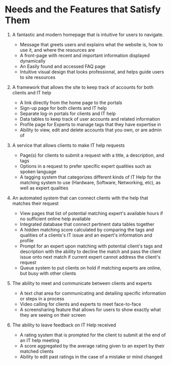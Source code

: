 Needs and the Features that Satisfy Them
==================================================

1. A fantastic and modern homepage that is intuitive for users to navigate. 
	* Message that greets users and explains what the website is, how to use it, and where the resources are
	* A front-page with recent and important information displayed dynamically
	* An Easily found and accessed FAQ page
	* Intuitive visual design that looks professional, and helps guide users to site resources

2. A framework that allows the site to keep track of accounts for both clients and IT help
	* A link directly from the home page to the portals
	* Sign-up page for both clients and IT help
	* Separate log-in portals for clients and IT help
	* Data tables to keep track of user accounts and related information
	* Profile page for Experts to manage tags that they have expertise in
	* Ability to view, edit and delete accounts that you own, or are admin of
	
3. A service that allows clients to make IT help requests
	* Page(s) for clients to submit a request with a title, a description, and tags
	* Options in a request to prefer specific expert qualities such as spoken language
	* A tagging system that categorizes different kinds of IT Help for the matching system to use (Hardware, Software, Networking, etc), as well as expert qualities
	
4. An automated system that can connect clients with the help that matches their request
	* View pages that list of potential matching expert's available hours if no sufficient online help available
	* Integrated database that connect pertinent data tables together
	* A hidden matching score calculated by comparing the tags and qualities of a clients's IT issue and an expert's information and profile
	* Prompt for an expert upon matching with potential client's tags and description with the ability to decline the match and pass the client issue onto next match if current expert cannot address the client's request
	* Queue system to put clients on hold if matching experts are online, but busy with other clients
	
5. The ability to meet and communicate between clients and experts
	* A text chat area for communicating and detailing specific information or steps in a process
	* Video calling for clients and experts to meet face-to-face
	* A screensharing feature that allows for users to show exactly what they are seeing on their screen
	
6. The ability to leave feedback on IT Help received
	* A rating system that is prompted for the client to submit at the end of an IT help meeting
	* A score aggregated by the average rating given to an expert by their matched clients
	* Ability to edit past ratings in the case of a mistake or mind changed
